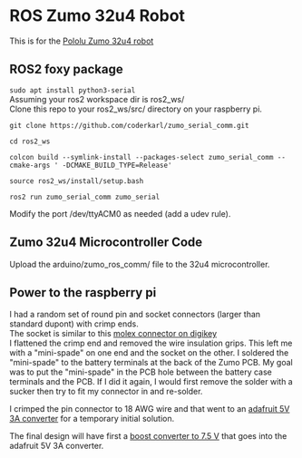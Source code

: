 # ROS Zumo 32u4 Robot
This is for the [Pololu Zumo 32u4 robot](https://www.pololu.com/category/170/zumo-32u4-robot)  

## ROS2 foxy package
`sudo apt install python3-serial`  
Assuming your ros2 workspace dir is ros2_ws/  
Clone this repo to your ros2_ws/src/ directory on your raspberry pi.  

`git clone https://github.com/coderkarl/zumo_serial_comm.git`  

`cd ros2_ws`  

`colcon build --symlink-install --packages-select zumo_serial_comm --cmake-args ' -DCMAKE_BUILD_TYPE=Release'`  

`source ros2_ws/install/setup.bash`  

`ros2 run zumo_serial_comm zumo_serial`  

Modify the port /dev/ttyACM0 as needed (add a udev rule).  

## Zumo 32u4 Microcontroller Code
Upload the arduino/zumo_ros_comm/ file to the 32u4 microcontroller.  

## Power to the raspberry pi
I had a random set of round pin and socket connectors (larger than standard dupont) with crimp ends.  
The socket is similar to this [molex connector on digikey](https://www.digikey.com/en/products/detail/molex/0008700001/2404811)  
I flattened the crimp end and removed the wire insulation grips. This left me with a "mini-spade" on one end and the socket on the other. I soldered the "mini-spade" to the battery terminals at the back of the Zumo PCB. My goal was to put the "mini-spade" in the PCB hole between the battery case terminals and the PCB. If I did it again, I would first remove the solder with a sucker then try to fit my connector in and re-solder.  

I crimped the pin connector to 18 AWG wire and that went to an [adafruit 5V 3A converter](https://www.adafruit.com/product/1385?gclid=EAIaIQobChMI9ciLq8T-7QIVx0XVCh21AgkhEAQYASABEgJ8T_D_BwE) for a temporary initial solution.  

The final design will have first a [boost converter to 7.5 V](https://www.pololu.com/product/2893)  that goes into the adafruit 5V 3A converter.  
